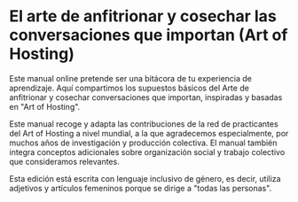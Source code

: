 # El arte de anfitrionar y cosechar las conversaciones que importan (Art of Hosting)

Este manual online pretende ser una bitácora de tu experiencia de aprendizaje. Aquí compartimos los supuestos básicos del Arte de anfitrionar y cosechar conversaciones que importan, inspiradas y basadas en "Art of Hosting".

Este manual recoge y adapta las contribuciones de la red de practicantes del Art of Hosting a nivel mundial, a la que agradecemos especialmente, por muchos años de investigación y producción colectiva. El manual también integra conceptos adicionales sobre organización social y trabajo colectivo que consideramos relevantes.

Esta edición está escrita con lenguaje inclusivo de género, es decir, utiliza adjetivos y artículos femeninos porque se dirige a "todas las personas".
